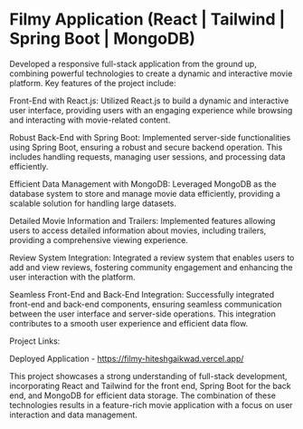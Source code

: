 # Filmy Application (React | Tailwind | Spring Boot | MongoDB)

Developed a responsive full-stack application from the ground up, combining powerful technologies to create a dynamic and interactive movie platform. Key features of the project include:

Front-End with React.js: Utilized React.js to build a dynamic and interactive user interface, providing users with an engaging experience while browsing and interacting with movie-related content.

Robust Back-End with Spring Boot: Implemented server-side functionalities using Spring Boot, ensuring a robust and secure backend operation. This includes handling requests, managing user sessions, and processing data efficiently.

Efficient Data Management with MongoDB: Leveraged MongoDB as the database system to store and manage movie data efficiently, providing a scalable solution for handling large datasets.

Detailed Movie Information and Trailers: Implemented features allowing users to access detailed information about movies, including trailers, providing a comprehensive viewing experience.

Review System Integration: Integrated a review system that enables users to add and view reviews, fostering community engagement and enhancing the user interaction with the platform.

Seamless Front-End and Back-End Integration: Successfully integrated front-end and back-end components, ensuring seamless communication between the user interface and server-side operations. This integration contributes to a smooth user experience and efficient data flow.

Project Links:

Deployed Application - https://filmy-hiteshgaikwad.vercel.app/


This project showcases a strong understanding of full-stack development, incorporating React and Tailwind for the front end, Spring Boot for the back end, and MongoDB for efficient data storage. The combination of these technologies results in a feature-rich movie application with a focus on user interaction and data management.
